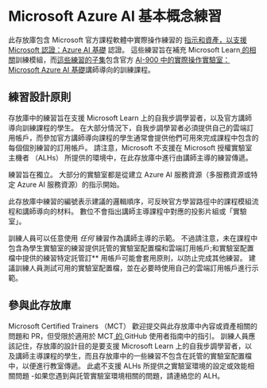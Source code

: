 # Microsoft Azure AI 基本概念練習

此存放庫包含 Microsoft 官方課程軟體中實際操作練習的 [指示和資產，以支援 Microsoft 認證：Azure AI 基礎](https://learn.microsoft.com/credentials/certifications/azure-ai-fundamentals/) 認證。 這些練習旨在補充 Microsoft Learn[ 的相關](https://learn.microsoft.com/training)訓練模組，而<u>這些練習的子集</u>包含官方 [AI-900 中的實際操作實驗室：Microsoft Azure AI 基礎](https://learn.microsoft.com/en-us/training/courses/ai-900t00)講師導向的訓練課程。

## 練習設計原則

存放庫中的練習旨在支援 <u></u> Microsoft Learn 上的自我步調學習者，以及官方講師導向訓練課程的學生。 在大部分情況下，自我步調學習者必須提供自己的雲端訂用帳戶，而參加官方講師導向課程的學生通常會提供他們可用來完成課程中包含的每個個別練習的訂用帳戶。 請注意，Microsoft 不支援在 Microsoft 授權實驗室主機者 （ALHs） 所提供的環境中，在此存放庫中進行由講師主導的練習傳遞。

練習旨在獨立。 大部分的實驗室都是從建立 Azure AI 服務資源（多服務資源或特定 Azure AI 服務資源）的指示開始。

此存放庫中練習的編號表示建議的邏輯順序，可反映官方學習路徑中的課程模組流程和講師導向的材料。 數位不會<u></u>指出講師主導課程中對應的投影片組或「實驗室」。

訓練人員可以任意使用 *任何* 練習作為講師主導的示範。 不過請注意，未在課程中包含為學生實驗室的練習提供託管的實驗室配置檔和雲端訂用帳戶;和實驗室配置檔中提供的練習特定託管訂** 用帳戶可能會套用原則，以防止完成其他練習。 建議訓練人員測試可用的實驗室配置檔，並在必要時使用自己的雲端訂用帳戶進行示範。

## 參與此存放庫

Microsoft Certified Trainers （MCT） 歡迎提交與此存放庫中內容或資產相關的問題和 PR，但受限於適用於 MCT[ 的 ](https://microsoftlearning.github.io/MCT-User-Guide/)GitHub 使用者指南中的指引。 訓練人員應該記住，存放庫的設計目的是要支援 Microsoft Learn 上的自我步調學習者，以及講師主導課程的學生，而且存放庫中的一些練習不包含在託管的實驗室配置檔中，以便進行教室傳遞。 此處不支援 ALHs 所提供之實驗室環境的設定或效能相關問題 -如果您遇到與託管實驗室環境相關的問題，請連絡您的 ALH。
